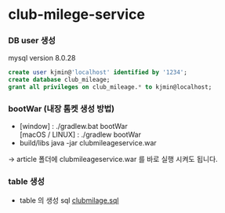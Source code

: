# club-milege-service

### DB user 생성
mysql version 8.0.28
```sql
create user kjmin@'localhost' identified by '1234';   
create database club_mileage;   
grant all privileges on club_mileage.* to kjmin@localhost;
```   
### bootWar (내장 톰켓 생성 방법)
- [window] : ./gradlew.bat bootWar   
  [macOS / LINUX] : ./gradlew bootWar
- build/libs java -jar clubmileageservice.war   

-> article 폴더에 clubmileageservice.war 를 바로 실행 시켜도 됩니다.

### table 생성
- table 의 생성 sql [clubmilage.sql]()
